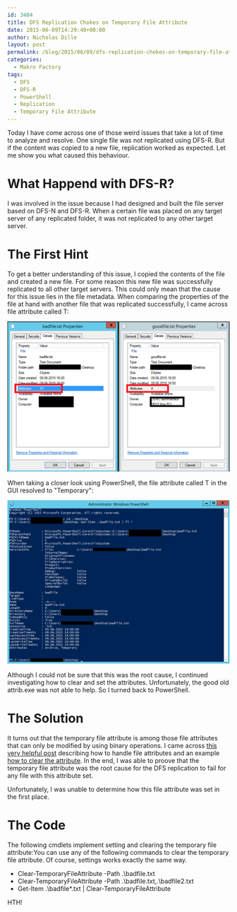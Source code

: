 ```yaml
---
id: 3404
title: DFS Replication Chokes on Temporary File Attribute
date: 2015-06-09T14:29:40+00:00
author: Nicholas Dille
layout: post
permalink: /blog/2015/06/09/dfs-replication-chokes-on-temporary-file-attribute/
categories:
  - Makro Factory
tags:
  - DFS
  - DFS-R
  - PowerShell
  - Replication
  - Temporary File Attribute
---
```

Today I have come across one of those weird issues that take a lot of time to analyze and resolve. One single file was not replicated using DFS-R. But if the content was copied to a new file, replication worked as expected. Let me show you what caused this behaviour.

<!--more-->

# What Happend with DFS-R?

I was involved in the issue because I had designed and built the file server based on DFS-N and DFS-R. When a certain file was placed on any target server of any replicated folder, it was not replicated to any other target server.

# The First Hint

To get a better understanding of this issue, I copied the contents of the file and created a new file. For some reason this new file was successfully replicated to all other target servers. This could only mean that the cause for this issue lies in the file metadata. When comparing the properties of the file at hand with another file that was replicated successfully, I came across file attribute called T:

[![Comparison of the details tab in the file properties. The good file only has the attribute &quot;A&quot; but the bad file has the attributes &quot;AT&quot; set. The bad file was skipped by DFS replication (DFS-R)](/assets/2015/06/FileAttributes.png)](/assets/2015/06/FileAttributes.png)

When taking a closer look using PowerShell, the file attribute called T in the GUI resolved to "Temporary":

[![Get-Item for the bad file shows that the attributes &quot;Archive&quot; and &quot;Temporary&quot; are set. Maybe DFS replication did not work because of this](/assets/2015/06/GetItemFlStar.png)](/assets/2015/06/GetItemFlStar.png)

Although I could not be sure that this was the root cause, I continued investigating how to clear and set the attributes. Unfortunately, the good old attrib.exe was not able to help. So I turned back to PowerShell.

# The Solution

It turns out that the temporary file attribute is among those file attributes that can only be modified by using binary operations. I came across [this very helpful post](http://blogs.technet.com/b/heyscriptingguy/archive/2011/01/26/use-a-powershell-cmdlet-to-work-with-file-attributes.aspx) describing how to handle file attributes and an example [how to clear the attribute](http://community.spiceworks.com/scripts/show/1102-remove-temp-file-attribute). In the end, I was able to proove that the temporary file attribute was the root cause for the DFS replication to fail for any file with this attribute set.

Unfortunately, I was unable to determine how this file attribute was set in the first place.

# The Code

The following cmdlets implement setting and clearing the temporary file attribute:You can use any of the following commands to clear the temporary file attribute. Of course, settings works exactly the same way.

  * Clear-TemporaryFileAttribute -Path .\badfile.txt
  * Clear-TemporaryFileAttribute -Path .\badfile.txt,.\badfile2.txt
  * Get-Item .\badfile*.txt | Clear-TemporaryFileAttribute

HTH!
